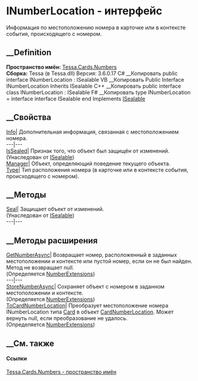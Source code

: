 # INumberLocation - интерфейс
Информация по местоположению номера в карточке или в контексте события,
происходящего с номером.
## __Definition
 **Пространство имён:** [Tessa.Cards.Numbers](N_Tessa_Cards_Numbers.htm)  
 **Сборка:** Tessa (в Tessa.dll) Версия: 3.6.0.17
C# __Копировать
     public interface INumberLocation : ISealable
VB __Копировать
     Public Interface INumberLocation
    	Inherits ISealable
C++ __Копировать
     public interface class INumberLocation : ISealable
F# __Копировать
     type INumberLocation = 
        interface
            interface ISealable
        end
Implements
    [ISealable](T_Tessa_Platform_ISealable.htm)
##  __Свойства
[Info](P_Tessa_Cards_Numbers_INumberLocation_Info.htm)| Дополнительная
информация, связанная с местоположением номера.  
---|---  
[IsSealed](P_Tessa_Platform_ISealable_IsSealed.htm)| Признак того, что объект
был защищён от изменений.  
(Унаследован от [ISealable](T_Tessa_Platform_ISealable.htm))  
[Manager](P_Tessa_Cards_Numbers_INumberLocation_Manager.htm)| Объект,
определяющий поведение текущего объекта.  
[Type](P_Tessa_Cards_Numbers_INumberLocation_Type.htm)| Тип расположения
номера (в карточке или в контексте события, происходящего с номером).  
##  __Методы
[Seal](M_Tessa_Platform_ISealable_Seal.htm)| Защищает объект от изменений.  
(Унаследован от [ISealable](T_Tessa_Platform_ISealable.htm))  
---|---  
##  __Методы расширения
[GetNumberAsync](M_Tessa_Cards_Numbers_NumberExtensions_GetNumberAsync.htm)|
Возвращает номер, расположенный в заданных местоположении и контексте или
пустой номер, если он не был найден. Метод не возвращает null.  
(Определяется [NumberExtensions](T_Tessa_Cards_Numbers_NumberExtensions.htm))  
---|---  
[StoreNumberAsync](M_Tessa_Cards_Numbers_NumberExtensions_StoreNumberAsync.htm)|
Сохраняет объект с номером в заданном местоположении и контексте.  
(Определяется [NumberExtensions](T_Tessa_Cards_Numbers_NumberExtensions.htm))  
[ToCardNumberLocation](M_Tessa_Cards_Numbers_NumberExtensions_ToCardNumberLocation.htm)|
Преобразует местоположение номера INumberLocation типа
[Card](F_Tessa_Cards_Numbers_NumberLocationTypes_Card.htm) в объект
[CardNumberLocation](T_Tessa_Cards_Numbers_CardNumberLocation.htm). Может
вернуть null, если преобразование не удалось.  
(Определяется [NumberExtensions](T_Tessa_Cards_Numbers_NumberExtensions.htm))  
##  __См. также
#### Ссылки
[Tessa.Cards.Numbers - пространство имён](N_Tessa_Cards_Numbers.htm)
